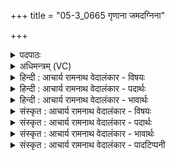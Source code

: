 +++
title = "05-3_0665 गृणाना जमदग्निना"

+++
<details><summary>पदपाठः</summary>

गृणाना꣢। ज꣣म꣡द꣢ग्निना। ज꣣म꣢त्। अ꣣ग्निना। यो꣡नौ꣢꣯। ऋ꣣त꣡स्य꣢। सी꣣दतम्। पात꣢म्। सो꣡म꣢꣯म्। ऋ꣣तावृधा। ऋत। वृधा। ६६५।
</details>

<details><summary>अधिमन्त्रम् (VC)</summary>

- मित्रावरुणौ
- विश्वामित्रो गाथिनो जमदग्निर्वा
- गायत्री
- षड्जः
</details>

<details><summary>हिन्दी : आचार्य रामनाथ वेदालंकार - विषयः</summary>

अगले मन्त्र में परमात्मा और जीवात्मा का आह्वान किया गया है।
</details>

<details><summary>हिन्दी : आचार्य रामनाथ वेदालंकार - पदार्थः</summary>

पदार्थान्वयभाषाः -  हे परमात्मा-जीवात्मा रूप मित्र-वरुणो ! (जमदग्निना) अग्निहोत्रार्थ अग्नि को प्रज्वलित करनेवाले यजमान से (गृणाना) स्तुति किये जाते हुए तुम दोनों (ऋतस्य यौनौ) सत्य के मन्दिर हृदय में (सीदतम्) स्थित रहो। हे (ऋतावृधा) सत्य के बढ़ानेवालो ! तुम दोनों (सोमम्) शान्ति की (पातम्) रक्षा करो ॥३॥
</details>

<details><summary>हिन्दी : आचार्य रामनाथ वेदालंकार - भावार्थः</summary>

भावार्थभाषाः -  परमात्मा से प्रेरणा पाकर जीवात्माएँ जब जगत् में शान्ति-रक्षा का प्रयत्न करती हैं, तभी आपस में सौहार्द और सांमनस्य उत्पन्न होता है ॥३॥
</details>

<details><summary>संस्कृत : आचार्य रामनाथ वेदालंकार - विषयः</summary>

अथ परमात्मजीवात्मानौ आह्वयति।
</details>

<details><summary>संस्कृत : आचार्य रामनाथ वेदालंकार - पदार्थः</summary>

पदार्थान्वयभाषाः -  हे मित्रावरुणौ परमात्मजीवात्मानौ (जमदग्निना२) प्रज्वलिताग्निना यजमानेन। [जमदग्नयः प्रजमिताग्नयो वा प्रज्वलिताग्नयो वा। निरु० ७।२५।] (गृणाना) गीर्यमाणौ स्तूयमानौ युवाम्। [अत्र कर्मणि शानच्।] (ऋतस्य योनौ) सत्यस्य सदने हृदये (सीदतम्) तिष्ठतम्। हे (ऋतावृधौ३) ऋतावृधौ सत्यस्य वर्धकौ ! युवाम् (सोमम्) शान्तिम् (पातम्) रक्षतम् ॥३॥
</details>

<details><summary>संस्कृत : आचार्य रामनाथ वेदालंकार - भावार्थः</summary>

भावार्थभाषाः -  परमात्मनः सकाशात् प्रेरणां प्राप्य जीवात्मानो यदा जगति शान्तिरक्षणाय प्रयतन्ते तदैव परस्परं सहृदयत्वं सांमनस्यं च जायते ॥३॥
</details>

<details><summary>संस्कृत : आचार्य रामनाथ वेदालंकार - पादटिप्पनी</summary>

टिप्पणी:   १. ऋ० ३।६२।१८, ऋग्भाष्ये दयानन्दर्षिर्मन्त्रमिममध्यापकोपदेशक- विषये व्याख्यातवान्। २. जमदग्निना एतन्नामकेन महर्षिणा, यद् वा जमदग्निना प्रज्वलिताग्निना विश्वामित्रेण—इति सा०। ३. ऋतावृधौ यज्ञेन वर्द्धितौ—इति वि०।
</details>